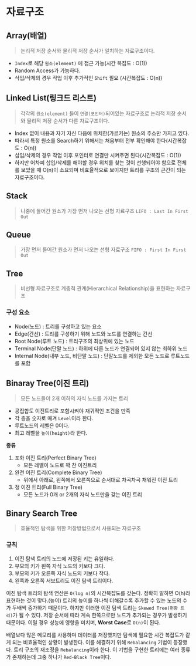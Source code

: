 # 자료구조

## Array(배열)

> 논리적 저장 순서와 물리적 저장 순서가 일치하는 자료구조이다.

- `Index`로 해당 `원소(element)` 에 접근 가능(시간 복잡도 : O(1))
- Random Access가 가능하다.
- 삭입/삭제의 경우 작업 이후 추가적인 `Shift` 필요 (시간복잡도 : O(n))

## Linked List(링크드 리스트)

> 각각의 `원소(element)` 들이 `연결(포인터)`되어있는 자료구조로 논리적 저장 순서와 물리적 저장 순서가 다른 자료구조이다.

- Index 없이 내용과 자기 자신 다음에 위치한(가르키는) 원소의 주소만 가지고 있다.
- 따라서 특정 원소를 Search하기 위해서는 처음부터 전부 확인해야 한다(시간복잡도 : O(n))
- 삽입/삭제의 경우 작업 이후 포인터로 연결만 시켜주면 된다(시간복잡도 : O(1))
- 하지만 어차피 삽입/삭제를 해야할 경우 위치를 찾는 것이 선행되어야 함으로 전체를 보았을 때 O(n)이 소요되며 비효율적으로 보이지만 트리를 구조의 근간이 되는 자료구조이다.

## Stack

> 나중에 들어간 원소가 가장 먼저 나오는 선형 자료구조 `LIFO : Last In First Out`

## Queue

> 가장 먼저 들어간 원소가 먼저 나오는 선형 자료구조 `FIFO : First In First Out`

## Tree

> 비선형 자료구조로 계층적 관계(Hierarchical Relationship)을 표현하는 자료구조

### 구성 요소

- Node(노드) : 트리를 구성하고 있는 요소
- Edge(간선) : 트리를 구성하기 위해 노드와 노드를 연결하는 간선
- Root Node(루트 노드) : 트리구조의 최상위에 있는 노드
- Terminal Node(단말 노드) : 하위에 다른 노드가 연결되어 있지 않는 최하위 노드
- Internal Node(내부 노드, 비단말 노드) : 단말노드를 제외한 모든 노드로 루트노드를 포함

## Binaray Tree(이진 트리)

> 모든 노드들이 2개 이하의 자식 노드를 가지는 트리

- 공집합도 이진트리로 포함시켜야 재귀적인 조건을 만족
- 각 층을 숫자로 매겨 `Level`이라 한다.
- 루트노드의 레벨은 0이다.
- 최고 레벨을 `높이(height)`라 한다.

**종류**

1. 포화 이진 트리(Perfect Binary Tree)
    - 모든 레벨이 노드로 꽉 찬 이진트리
2. 완전 이진 트리(Complete Binary Tree)
    - 위에서 아래로, 왼쪽에서 오른쪽으로 순서대로 차곡차곡 채워진 이진 트리
3. 정 이진 트리(Full Binary Tree)
    - 모든 노드가 0개 or 2개의 자식 노드만을 갖는 이진 트리

## Binary Search Tree

> 효율적인 탐색을 위한 저장방법으로서 사용되는 자료구조

### 규칙

1. 이진 탐색 트리의 노드에 저장된 키는 유일하다.
2. 부모의 키가 왼쪽 자식 노드의 키보다 크다.
3. 부모의 키가 오른쪽 자식 노드의 키보다 작다.
4. 왼쪽과 오른쪽 서브트리도 이진 탐색 트리이다.

이진 탐색 트리의 탐색 연산은 `O(log n)`의 시간복잡도를 갖는다. 정확히 말하면 O(h)라 표현하는 것이 맞다.(높이) 트리의 높이를 하나씩 더해갈수록 추가할 수 있는 노드의 수가 두배씩 증가하기 때문이다. 하지만 이러한 이진 탐색 트리는 `Skewed Tree(편향 트리)`가 될 수 있다. 저장 순서에 따라 계속 한쪽으로만 노드가 추가되는 경우가 발생하기 때문이다. 이럴 경우 성능에 영향을 미치며, **Worst Case**로 `O(n)`이 된다.

배열보다 많은 메모리를 사용하며 데이터를 저장했지만 탐색에 필요한 시간 복잡도가 같게 되는 비효율적인 상황이 발생한다. 이를 해결하기 위해 `Rebalancing` 기법이 등장했다. 트리 구조의 재조정을 `Rebalancing`이라 한다. 이 기법을 구현한 트리에는 여러 종류가 존재하는데 그중 하나가 `Red-Black Tree`이다.
